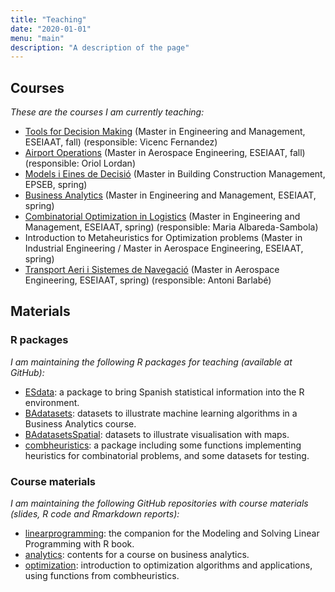 ```yaml
---
title: "Teaching"
date: "2020-01-01"
menu: "main"
description: "A description of the page"
---
```


## Courses

*These are the courses I am currently teaching:*

* [Tools for Decision Making](https://www.upc.edu/estudispdf/guia_docent.php?codi=205105&lang=en) (Master in Engineering and Management, ESEIAAT, fall) (responsible: Vicenc Fernandez)
* [Airport Operations](https://www.upc.edu/content/grau/guiadocent/pdf/en/220321) (Master in Aerospace Engineering, ESEIAAT, fall) (responsible: Oriol Lordan)
* [Models i Eines de Decisió](https://www.upc.edu/content/master/guiadocent/pdf/cat/310509) (Master in Building Construction Management, EPSEB, spring)
* [Business Analytics](https://www.upc.edu/content/grau/guiadocent/pdf/en/205117) (Master in Engineering and Management, ESEIAAT, spring)
* [Combinatorial Optimization in Logistics](https://www.upc.edu/estudispdf/guia_docent.php?codi=205115&lang=en) (Master in Engineering and Management, ESEIAAT, spring) (responsible: Maria Albareda-Sambola)
* Introduction to Metaheuristics for Optimization problems (Master in Industrial Engineering / Master in Aerospace Engineering, ESEIAAT, spring)
* [Transport Aeri i Sistemes de Navegació](https://www.upc.edu/estudispdf/guia_docent.php?codi=220309&idioma=ca&grup=1) (Master in Aerospace Engineering, ESEIAAT, spring) (responsible: Antoni Barlabé)

## Materials

### R packages

*I am maintaining the following R packages for teaching (available at GitHub):*

* [ESdata](https://github.com/jmsallan/ESdata): a package to bring Spanish statistical information into the R environment.
* [BAdatasets](https://github.com/jmsallan/BAdatasets): datasets to illustrate machine learning algorithms in a Business Analytics course.
* [BAdatasetsSpatial](https://github.com/jmsallan/BAdatasetsSpatial): datasets to illustrate visualisation with maps.
* [combheuristics](https://github.com/jmsallan/combheuristics): a package including some functions implementing heuristics for combinatorial problems, and some datasets for testing.

### Course materials

*I am maintaining the following GitHub repositories with course materials (slides, R code and Rmarkdown reports):*

* [linearprogramming](https://github.com/jmsallan/linearprogramming): the companion for the Modeling and Solving Linear Programming with R book.
* [analytics](https://github.com/jmsallan/analytics): contents for a course on business analytics.
* [optimization](https://github.com/jmsallan/optimization): introduction to optimization algorithms and applications, using functions from combheuristics.
